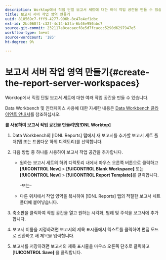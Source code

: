 ```yaml
---
description: Worktop에서 직접 단일 보고서 세트에 대한 여러 작업 공간을 만들 수 있습니다.
title: 보고서 서버 작업 영역 만들기
uuid: 818569c7-fff9-4277-996b-8c47e4ef1dbc
exl-id: 2bc068f1-c32f-4c14-b3fa-6b46e950abc7
source-git-commit: 232117a8cacaecf8e5d7fcaccc5290d6297947e5
workflow-type: tm+mt
source-wordcount: '185'
ht-degree: 9%

---
```


# 보고서 서버 작업 영역 만들기{#create-the-report-server-workspaces}

Worktop에서 직접 단일 보고서 세트에 대한 여러 작업 공간을 만들 수 있습니다.

Data Workbench 및 인터페이스 사용에 대한 자세한 내용은 [Data Workbench 클라이언트 안내서](https://experienceleague.adobe.com/docs/data-workbench/using/client/t-open-ins.html?lang=ko-KR)를 참조하십시오.

**를 사용하여 보고서 작업 공간을 만들려면[!DNL Worktop]**

1. Data Workbench의 [!DNL Reports] 탭에서 새 보고서를 추가할 보고서 세트 폴더(탭 또는 드롭다운 하위 디렉토리)를 선택합니다.
1. 다음 방법 중 하나를 사용하여 보고서 작업 공간을 추가합니다.

   * 원하는 보고서 세트의 하위 디렉토리 내에서 마우스 오른쪽 버튼으로 클릭하고 **[!UICONTROL New]** > **[!UICONTROL Blank Workspace]** 또는 **[!UICONTROL New]** > **[!UICONTROL Report Template]**&#x200B;를 클릭합니다.

      -또는-

   * 다른 위치에서 작업 영역을 복사하여 [!DNL Reports] 탭의 적절한 보고서 세트 폴더에 붙여넣습니다.

1. 축소판을 클릭하여 작업 공간을 열고 원하는 시각화, 범례 및 주석을 보고서에 추가합니다.
1. 보고서 이름을 지정하려면 보고서의 제목 표시줄에서 텍스트를 클릭하여 편집 모드로 전환하고 새 제목을 입력합니다.
1. 보고서를 저장하려면 보고서의 제목 표시줄을 마우스 오른쪽 단추로 클릭하고 **[!UICONTROL Save]** 을 클릭합니다.

